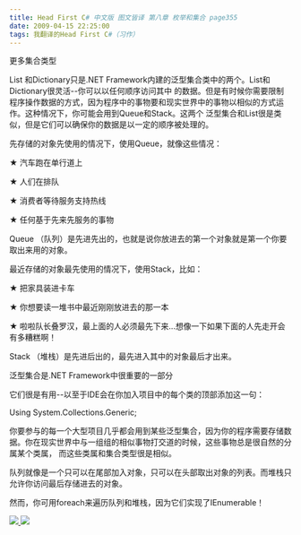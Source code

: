 ```yaml
---
title: Head First C# 中文版 图文皆译 第八章 枚举和集合 page355
date: 2009-04-15 22:25:00
tags: 我翻译的Head First C#（习作）
---
```

更多集合类型

  

List  和Dictionary只是.NET Framework内建的泛型集合类中的两个。List和Dictionary很灵活--你可以以任何顺序访问其中
的数据。但是有时候你需要限制程序操作数据的方式，因为程序中的事物要和现实世界中的事物以相似的方式运作。这种情况下，你可能会用到Queue和Stack。这两个
泛型集合和List很是类似，但是它们可以确保你的数据是以一定的顺序被处理的。

  

先存储的对象先使用的情况下，使用Queue，就像这些情况：

  

★  汽车跑在单行道上

★  人们在排队

★  消费者等待服务支持热线

★  任何基于先来先服务的事物

  

Queue  （队列）是先进先出的，也就是说你放进去的第一个对象就是第一个你要取出来用的对象。

  

最近存储的对象最先使用的情况下，使用Stack，比如：

  

★  把家具装进卡车

★  你想要读一堆书中最近刚刚放进去的那一本

★  啦啦队长叠罗汉，最上面的人必须最先下来...想像一下如果下面的人先走开会有多糟糕啊！

Stack  （堆栈）是先进后出的，最先进入其中的对象最后才出来。

  

泛型集合是.NET Framework中很重要的一部分

  

它们很是有用--以至于IDE会在你加入项目中的每个类的顶部添加这一句：

  

Using System.Collections.Generic;

  

你要参与的每一个大型项目几乎都会用到某些泛型集合，因为你的程序需要存储数据。你在现实世界中与一组组的相似事物打交道的时候，这些事物总是很自然的分属某个类属，
而这些类属和集合类型很是相似。

  

队列就像是一个只可以在尾部加入对象，只可以在头部取出对象的列表。而堆栈只允许你访问最后存储进去的对象。

  

然而，你可用foreach来遍历队列和堆栈，因为它们实现了IEnumerable！



[ ![](https://profile.csdnimg.cn/5/2/5/3_cuipengfei1)
![](https://g.csdnimg.cn/static/user-reg-year/1x/11.png)
](https://blog.csdn.net/cuipengfei1)





